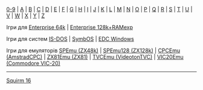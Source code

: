 [0-9](../0/games-0.md) | [A](../a/games-a.md) | [B](../b/games-b.md) | [C](../c/games-c.md) | [D](../d/games-d.md) | [E](../e/games-e.md) | [F](../f/games-f.md) | [G](../g/games-g.md) | [H](../h/games-h.md) | [I](../i/games-i.md) | [J](../j/games-j.md) | [K](../k/games-k.md) | [L](../l/games-l.md) | [M](../m/games-m.md) | [N](../n/games-n.md) | [O](../o/games-o.md) | [P](../p/games-p.md) | [Q](../q/games-q.md) | [R](../r/games-r.md) | [S](../s/games-s.md) | [T](../t/games-t.md) | [U](../u/games-u.md) | [V](../v/games-v.md) | [W](../w/games-w.md) | [X](../x/games-x.md) | [Y](../y/games-y.md) | [Z](../z/games-z.md)

Ігри для [Enterprise 64k](../games-ep64.md) | [Enterprise 128k+RAMexp](../games-epramexp.md)

Ігри для систем [IS-DOS](../games-is-dos.md) | [SymbOS](../games-symbos.md) | [EDC Windows](../games-edcw.md)

Ігри для емуляторів [SPEmu (ZX48k)](../zxemu/games-zx48.md) | [SPEmu128 (ZX128k)](../zxemu/games-zx128.md) | [CPCEmu (AmstradCPC)](../cpcemu/games-cpc.md) | [ZX81Emu (ZX81)](../zx81emu/games-zx81.md) | [TVCEmu (VideotonTVC)](../tvcemu/games-tvc.md) | [VIC20Emu (Commodore VIC-20)](../vic20emu/games-vic20.md)


----------
[Squirm 16](sg-squirm16.md)